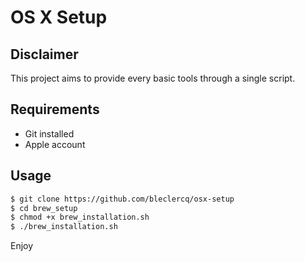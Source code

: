# OS X Setup

## Disclaimer

This project aims to provide every basic tools through a single script.

## Requirements

- Git installed
- Apple account

## Usage

```bash
$ git clone https://github.com/bleclercq/osx-setup
$ cd brew_setup
$ chmod +x brew_installation.sh
$ ./brew_installation.sh
```

Enjoy